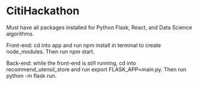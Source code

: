 # CitiHackathon

Must have all packages installed for Python Flask, React, and Data Science algorithms.

Front-end: cd into app and run npm install in terminal to create node_modules. Then run npm start.

Back-end: while the front-end is still running, cd into recommend_utensil_store and run export FLASK_APP=main.py. Then run python -m flask run.
